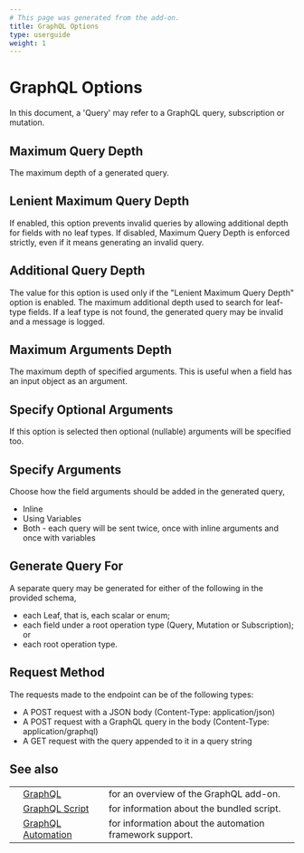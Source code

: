 ```yaml
---
# This page was generated from the add-on.
title: GraphQL Options
type: userguide
weight: 1
---
```


# GraphQL Options

In this document, a 'Query' may refer to a GraphQL query, subscription or mutation.

## Maximum Query Depth

The maximum depth of a generated query.

## Lenient Maximum Query Depth

If enabled, this option prevents invalid queries by allowing additional depth for fields with no leaf types. If disabled, Maximum Query Depth is enforced strictly, even if it means generating an invalid query.

## Additional Query Depth

The value for this option is used only if the "Lenient Maximum Query Depth" option is enabled. The maximum additional depth used to search for leaf-type fields. If a leaf type is not found, the generated query may be invalid and a message is logged.

## Maximum Arguments Depth

The maximum depth of specified arguments. This is useful when a field has an input object as an argument.

## Specify Optional Arguments

If this option is selected then optional (nullable) arguments will be specified too.

## Specify Arguments

Choose how the field arguments should be added in the generated query,

* Inline
* Using Variables
* Both - each query will be sent twice, once with inline arguments and once with variables

## Generate Query For

A separate query may be generated for either of the following in the provided schema,

* each Leaf, that is, each scalar or enum;
* each field under a root operation type (Query, Mutation or Subscription); or
* each root operation type.

## Request Method

The requests made to the endpoint can be of the following types:

* A POST request with a JSON body (Content-Type: application/json)
* A POST request with a GraphQL query in the body (Content-Type: application/graphql)
* A GET request with the query appended to it in a query string

## See also

|   |                                                                        |                                                         |
|---|------------------------------------------------------------------------|---------------------------------------------------------|
|   | [GraphQL](/docs/desktop/addons/graphql-support/)                       | for an overview of the GraphQL add-on.                  |
|   | [GraphQL Script](/docs/desktop/addons/graphql-support/script/)         | for information about the bundled script.               |
|   | [GraphQL Automation](/docs/desktop/addons/graphql-support/automation/) | for information about the automation framework support. |
